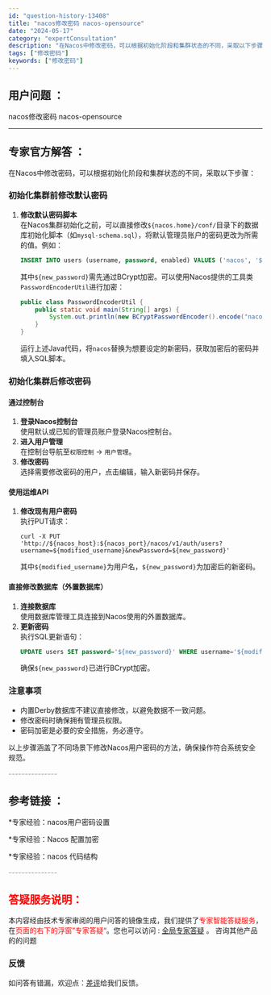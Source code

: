```yaml
---
id: "question-history-13408"
title: "nacos修改密码 nacos-opensource"
date: "2024-05-17"
category: "expertConsultation"
description: "在Nacos中修改密码，可以根据初始化阶段和集群状态的不同，采取以下步骤：### 初始化集群前修改默认密码1. **修改默认密码脚本**     在Nacos集群初始化之前，可以直接修改`$nacos.home/conf/`目录下的数据库初始化脚本（如`mysql-schema.sql`），将默认管"
tags: ["修改密码"]
keywords: ["修改密码"]
---
```


## 用户问题 ： 
 nacos修改密码 nacos-opensource 

---------------
## 专家官方解答 ：

在Nacos中修改密码，可以根据初始化阶段和集群状态的不同，采取以下步骤：

### 初始化集群前修改默认密码
1. **修改默认密码脚本**  
   在Nacos集群初始化之前，可以直接修改`${nacos.home}/conf/`目录下的数据库初始化脚本（如`mysql-schema.sql`），将默认管理员账户的密码更改为所需的值。例如：
   ```sql
   INSERT INTO users (username, password, enabled) VALUES ('nacos', '${new_password}', TRUE);
   ```
   其中`${new_password}`需先通过BCrypt加密。可以使用Nacos提供的工具类`PasswordEncoderUtil`进行加密：
   ```java
   public class PasswordEncoderUtil {
       public static void main(String[] args) {
           System.out.println(new BCryptPasswordEncoder().encode("nacos"));
       }
   }
   ```
   运行上述Java代码，将`nacos`替换为想要设定的新密码，获取加密后的密码并填入SQL脚本。

### 初始化集群后修改密码
#### 通过控制台
1. **登录Nacos控制台**  
   使用默认或已知的管理员账户登录Nacos控制台。
2. **进入用户管理**  
   在控制台导航至`权限控制` -> `用户管理`。
3. **修改密码**  
   选择需要修改密码的用户，点击编辑，输入新密码并保存。

#### 使用运维API
1. **修改现有用户密码**  
   执行PUT请求：
   ```shell
   curl -X PUT 'http://${nacos_host}:${nacos_port}/nacos/v1/auth/users?username=${modified_username}&newPassword=${new_password}'
   ```
   其中`${modified_username}`为用户名，`${new_password}`为加密后的新密码。

#### 直接修改数据库（外置数据库）
1. **连接数据库**  
   使用数据库管理工具连接到Nacos使用的外置数据库。
2. **更新密码**  
   执行SQL更新语句：
   ```sql
   UPDATE users SET password='${new_password}' WHERE username='${modified_username}';
   ```
   确保`${new_password}`已进行BCrypt加密。

### 注意事项
- 内置Derby数据库不建议直接修改，以避免数据不一致问题。
- 修改密码时确保拥有管理员权限。
- 密码加密是必要的安全措施，务必遵守。

以上步骤涵盖了不同场景下修改Nacos用户密码的方法，确保操作符合系统安全规范。


<font color="#949494">---------------</font> 


## 参考链接 ：

*专家经验：nacos用户密码设置 
 
 *专家经验：Nacos 配置加密 
 
 *专家经验：nacos 代码结构 


 <font color="#949494">---------------</font> 
 


## <font color="#FF0000">答疑服务说明：</font> 

本内容经由技术专家审阅的用户问答的镜像生成，我们提供了<font color="#FF0000">专家智能答疑服务</font>，在<font color="#FF0000">页面的右下的浮窗”专家答疑“</font>。您也可以访问 : [全局专家答疑](https://answer.opensource.alibaba.com/docs/intro) 。 咨询其他产品的的问题

### 反馈
如问答有错漏，欢迎点：[差评](https://ai.nacos.io/user/feedbackByEnhancerGradePOJOID?enhancerGradePOJOId=13889)给我们反馈。
